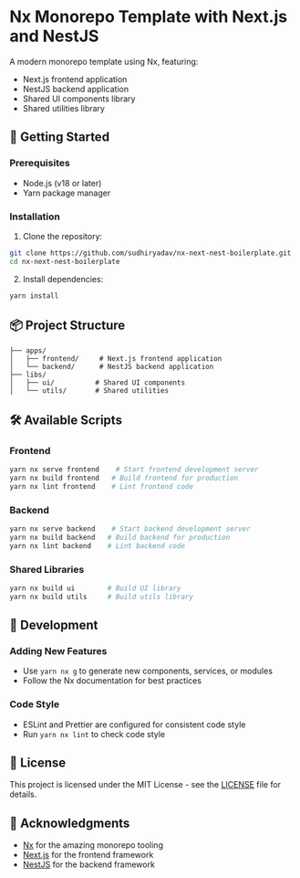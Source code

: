 # Nx Monorepo Template with Next.js and NestJS

A modern monorepo template using Nx, featuring:
- Next.js frontend application
- NestJS backend application
- Shared UI components library
- Shared utilities library

## 🚀 Getting Started

### Prerequisites
- Node.js (v18 or later)
- Yarn package manager

### Installation

1. Clone the repository:
```bash
git clone https://github.com/sudhiryadav/nx-next-nest-boilerplate.git
cd nx-next-nest-boilerplate
```

2. Install dependencies:
```bash
yarn install
```

## 📦 Project Structure

```
├── apps/
│   ├── frontend/     # Next.js frontend application
│   └── backend/      # NestJS backend application
├── libs/
│   ├── ui/          # Shared UI components
│   └── utils/       # Shared utilities
```

## 🛠️ Available Scripts

### Frontend
```bash
yarn nx serve frontend    # Start frontend development server
yarn nx build frontend   # Build frontend for production
yarn nx lint frontend    # Lint frontend code
```

### Backend
```bash
yarn nx serve backend    # Start backend development server
yarn nx build backend   # Build backend for production
yarn nx lint backend    # Lint backend code
```

### Shared Libraries
```bash
yarn nx build ui        # Build UI library
yarn nx build utils     # Build utils library
```

## 🔧 Development

### Adding New Features
- Use `yarn nx g` to generate new components, services, or modules
- Follow the Nx documentation for best practices

### Code Style
- ESLint and Prettier are configured for consistent code style
- Run `yarn nx lint` to check code style

## 📝 License

This project is licensed under the MIT License - see the [LICENSE](LICENSE) file for details.

## 🙏 Acknowledgments

- [Nx](https://nx.dev/) for the amazing monorepo tooling
- [Next.js](https://nextjs.org/) for the frontend framework
- [NestJS](https://nestjs.com/) for the backend framework
